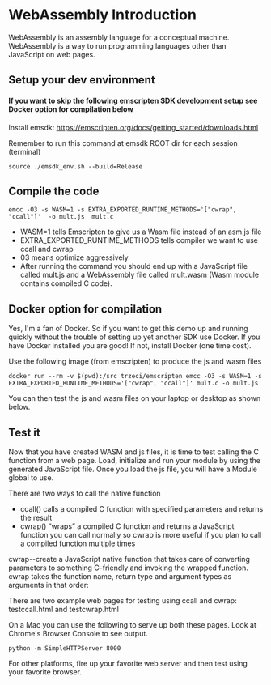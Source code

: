 # WebAssembly Introduction

WebAssembly is an assembly language for a conceptual machine. WebAssembly is a way to run programming languages other than JavaScript on web pages.


## Setup your dev environment 
#### If you want to skip the following emscripten SDK development setup see Docker option for compilation below

Install emsdk: https://emscripten.org/docs/getting_started/downloads.html

Remember to run this command at emsdk ROOT dir for each session (terminal)

```source ./emsdk_env.sh --build=Release```

## Compile the code

```emcc -O3 -s WASM=1 -s EXTRA_EXPORTED_RUNTIME_METHODS='["cwrap", "ccall"]'  -o mult.js  mult.c```

- WASM=1 tells Emscripten to give us a Wasm file instead of an asm.js file
- EXTRA_EXPORTED_RUNTIME_METHODS tells compiler we want to use ccall and cwrap
- 03 means optimize aggressively
- After running the command you should end up with a JavaScript file called mult.js and a WebAssembly file called mult.wasm (Wasm module contains compiled C code).

## Docker option for compilation 
Yes, I'm a fan of Docker.  So if you want to get this demo up and running quickly without the trouble of setting up yet another SDK use Docker.  If you have Docker installed you are good! If not, install Docker (one time cost).  

Use the following  image (from emscripten) to produce the js and wasm files  

```docker run --rm -v $(pwd):/src trzeci/emscripten emcc -O3 -s WASM=1 -s EXTRA_EXPORTED_RUNTIME_METHODS='["cwrap", "ccall"]' mult.c -o mult.js```

You can then test the js and wasm files on your laptop or desktop as shown below.

## Test it

Now that you have created WASM and js files, it is time to test calling the C function from a web page.  Load, initialize and run your module by using the generated JavaScript file. Once you load the js file, you will have a Module global to use. 

There are two ways to call the native function
- ccall() calls a compiled C function with specified parameters and returns the result
- cwrap() “wraps” a compiled C function and returns a JavaScript function you can call normally
so cwrap is more useful if you plan to call a compiled function multiple times

cwrap--create a JavaScript native function that takes care of converting parameters to something C-friendly and invoking the wrapped function. cwrap takes the function name, return type and argument types as arguments in that order:  

There are two example web pages for testing using ccall and cwrap: testccall.html and testcwrap.html

On a Mac you can use the following to serve up both these pages. Look at Chrome's Browser Console to see output.  

```python -m SimpleHTTPServer 8000```

For other platforms, fire up your favorite web server and then test using your favorite browser.
